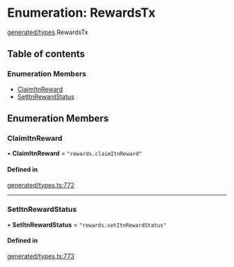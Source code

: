 # Enumeration: RewardsTx

[generated/types](../wiki/generated.types).RewardsTx

## Table of contents

### Enumeration Members

- [ClaimItnReward](../wiki/generated.types.RewardsTx#claimitnreward)
- [SetItnRewardStatus](../wiki/generated.types.RewardsTx#setitnrewardstatus)

## Enumeration Members

### ClaimItnReward

• **ClaimItnReward** = ``"rewards.claimItnReward"``

#### Defined in

[generated/types.ts:772](https://github.com/PolymeshAssociation/polymesh-sdk/blob/9a8715021/src/generated/types.ts#L772)

___

### SetItnRewardStatus

• **SetItnRewardStatus** = ``"rewards.setItnRewardStatus"``

#### Defined in

[generated/types.ts:773](https://github.com/PolymeshAssociation/polymesh-sdk/blob/9a8715021/src/generated/types.ts#L773)
